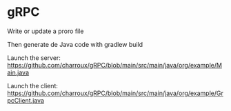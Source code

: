# gRPC

Write or update a proro file

Then generate de Java code with gradlew build

Launch the server: https://github.com/charroux/gRPC/blob/main/src/main/java/org/example/Main.java

Launch the client: https://github.com/charroux/gRPC/blob/main/src/main/java/org/example/GrpcClient.java



